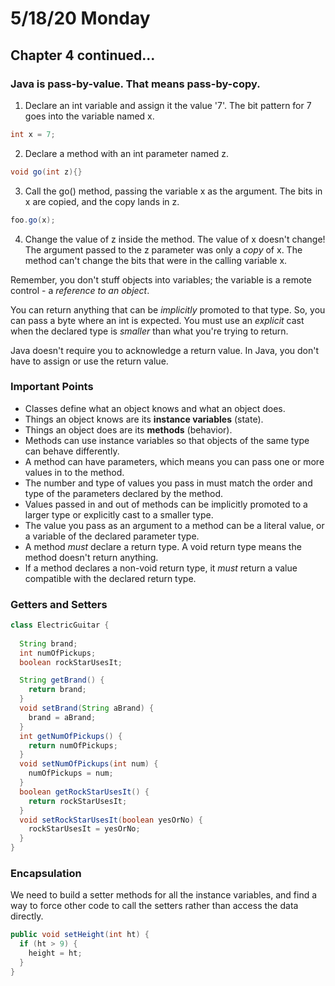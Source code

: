 # 5/18/20 Monday 

## Chapter 4 continued...

### Java is pass-by-value. That means pass-by-copy.
1. Declare an int variable and assign it the value '7'. The bit pattern for 7 goes into the variable named x.

```java
int x = 7;
```

2. Declare a method with an int parameter named z.

```java
void go(int z){}
```

3. Call the go() method, passing the variable x as the argument. The bits in x are copied, and the copy lands in z. 

```java
foo.go(x);
```

4. Change the value of z inside the method. The value of x doesn't change! The argument passed to the z parameter was only a _copy_ of x. The method can't change the bits that were in the calling variable x. 

Remember, you don't stuff objects into variables; the variable is a remote control - a _reference to an object_. 

You can return anything that can be _implicitly_ promoted to that type. So, you can pass a byte where an int is expected. You must use an _explicit_ cast when the declared type is _smaller_ than what you're trying to return. 

Java doesn't require you to acknowledge a return value. In Java, you don't have to assign or use the return value. 

### Important Points 
- Classes define what an object knows and what an object does.
- Things an object knows are its **instance variables** (state).
- Things an object does are its **methods** (behavior).
- Methods can use instance variables so that objects of the same type can behave differently. 
- A method can have parameters, which means you can pass one or more values in to the method. 
- The number and type of values you pass in must match the order and type of the parameters declared by the method. 
- Values passed in and out of methods can be implicitly promoted to a larger type or explicitly cast to a smaller type. 
- The value you pass as an argument to a method can be a literal value, or a variable of the declared parameter type. 
- A method _must_ declare a return type. A void return type means the method doesn't return anything. 
- If a method declares a non-void return type, it _must_ return a value compatible with the declared return type. 

### Getters and Setters 
```java
class ElectricGuitar {
  
  String brand;
  int numOfPickups;
  boolean rockStarUsesIt;

  String getBrand() {
    return brand;
  }
  void setBrand(String aBrand) {
    brand = aBrand;
  }
  int getNumOfPickups() {
    return numOfPickups;
  }
  void setNumOfPickups(int num) {
    numOfPickups = num;
  }
  boolean getRockStarUsesIt() {
    return rockStarUsesIt;
  }
  void setRockStarUsesIt(boolean yesOrNo) {
    rockStarUsesIt = yesOrNo;
  }
}
```

### Encapsulation 
We need to build a setter methods for all the instance variables, and find a way to force other code to call the setters rather than access the data directly. 
```java
public void setHeight(int ht) {
  if (ht > 9) {
    height = ht;
  }
}
```
